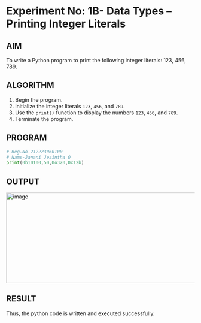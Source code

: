 # Experiment No: 1B- Data Types – Printing Integer Literals

## AIM  
To write a Python program to print the following integer literals: 123, 456, 789.

## ALGORITHM  
1. Begin the program.  
2. Initialize the integer literals `123`, `456`, and `789`.  
3. Use the `print()` function to display the numbers `123`, `456`, and `789`.  
4. Terminate the program.

## PROGRAM
```python
# Reg.No-212223060100
# Name-Janani Jesintha O
print(0b10100,50,0o320,0x12b)

```
## OUTPUT

<img width="837" height="242" alt="image" src="https://github.com/user-attachments/assets/73190968-1a20-4acc-8771-b798d5c53847" />


## RESULT

Thus, the python code is written and executed successfully.
